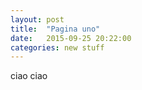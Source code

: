 ```yaml
---
layout: post
title:  "Pagina uno"
date:   2015-09-25 20:22:00
categories: new stuff
---
```

ciao ciao
